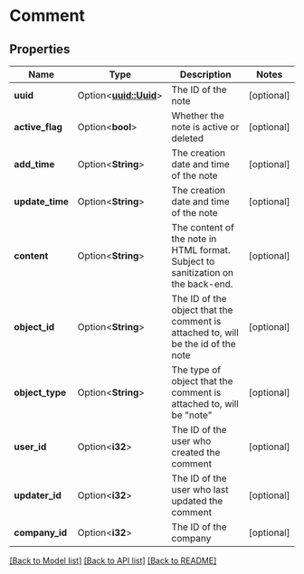 # Comment

## Properties

Name | Type | Description | Notes
------------ | ------------- | ------------- | -------------
**uuid** | Option<[**uuid::Uuid**](uuid::Uuid.md)> | The ID of the note | [optional]
**active_flag** | Option<**bool**> | Whether the note is active or deleted | [optional]
**add_time** | Option<**String**> | The creation date and time of the note | [optional]
**update_time** | Option<**String**> | The creation date and time of the note | [optional]
**content** | Option<**String**> | The content of the note in HTML format. Subject to sanitization on the back-end. | [optional]
**object_id** | Option<**String**> | The ID of the object that the comment is attached to, will be the id of the note | [optional]
**object_type** | Option<**String**> | The type of object that the comment is attached to, will be \"note\" | [optional]
**user_id** | Option<**i32**> | The ID of the user who created the comment | [optional]
**updater_id** | Option<**i32**> | The ID of the user who last updated the comment | [optional]
**company_id** | Option<**i32**> | The ID of the company | [optional]

[[Back to Model list]](../README.md#documentation-for-models) [[Back to API list]](../README.md#documentation-for-api-endpoints) [[Back to README]](../README.md)


